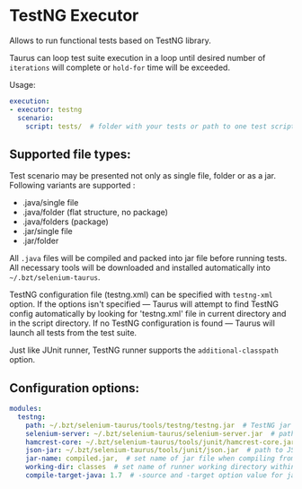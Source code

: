 # TestNG Executor
Allows to run functional tests based on TestNG library.

Taurus can loop test suite execution in a loop until desired number of `iterations` will complete or `hold-for` time
will be exceeded.

Usage:
```yaml
execution:
- executor: testng  
  scenario:
    script: tests/  # folder with your tests or path to one test script
```

## Supported file types:

Test scenario may be presented not only as single file, folder or as a jar. Following variants are supported :

  - .java/single file
  - .java/folder (flat structure, no package)
  - .java/folders (package)
  - .jar/single file
  - .jar/folder

All `.java` files will be compiled and packed into jar file before running tests. All necessary tools will be
downloaded and installed automatically into `~/.bzt/selenium-taurus`.

TestNG configuration file (testng.xml) can be specified with `testng-xml` option. If the options isn't specified —
Taurus will attempt to find TestNG config automatically by looking for 'testng.xml' file in current directory and
in the script directory.
If no TestNG configuration is found — Taurus will launch all tests from the test suite.

Just like JUnit runner, TestNG runner supports the `additional-classpath` option.

## Configuration options:

```yaml
modules:
  testng:
    path: ~/.bzt/selenium-taurus/tools/testng/testng.jar  # TestNG jar
    selenium-server: ~/.bzt/selenium-taurus/selenium-server.jar  # path to Selenium Standalone Server
    hamcrest-core: ~/.bzt/selenium-taurus/tools/junit/hamcrest-core.jar  # path to Hamcrest lib
    json-jar: ~/.bzt/selenium-taurus/tools/junit/json.jar  # path to JSON lib
    jar-name: compiled.jar,  # set name of jar file when compiling from java source files 
    working-dir: classes  # set name of runner working directory within artifacts dir
    compile-target-java: 1.7  # -source and -target option value for javac
```
